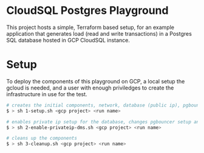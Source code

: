# CloudSQL Postgres Playground

This project hosts a simple, Terraform based setup, for an example application that generates load (read and write transactions) in a Postgres SQL database hosted in GCP CloudSQL instance.

# Setup

To deploy the components of this playground on GCP, a local setup the gcloud is needed, and a user with enough priviledges to create the infrastructure in use for the test.

```bash
# creates the initial components, network, database (public ip), pgbouncer and client application.
$ > sh 1-setup.sh <gcp project> <run name>

# enables private ip setup for the database, changes pgbouncer setup and creates connections for future DMS migrations
$ > sh 2-enable-privateip-dms.sh <gcp project> <run name>

# cleans up the components
$ > sh 3-cleanup.sh <gcp project> <run name>
```
